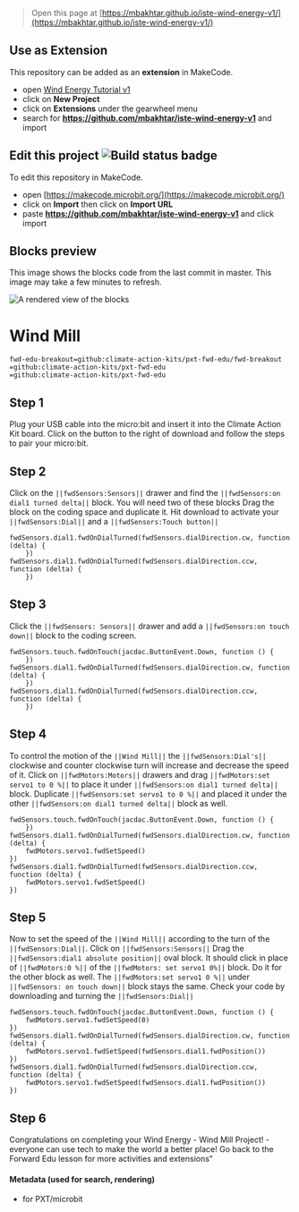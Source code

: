 
> Open this page at [https://mbakhtar.github.io/iste-wind-energy-v1/](https://mbakhtar.github.io/iste-wind-energy-v1/)

## Use as Extension

This repository can be added as an **extension** in MakeCode.

* open [Wind Energy Tutorial v1](https://makecode.microbit.org/#tutorial:github:mbakhtar/iste-wind-energy-v1/windenergy)
* click on **New Project**
* click on **Extensions** under the gearwheel menu
* search for **https://github.com/mbakhtar/iste-wind-energy-v1** and import

## Edit this project ![Build status badge](https://github.com/mbakhtar/iste-wind-energy-v1/workflows/MakeCode/badge.svg)

To edit this repository in MakeCode.

* open [https://makecode.microbit.org/](https://makecode.microbit.org/)
* click on **Import** then click on **Import URL**
* paste **https://github.com/mbakhtar/iste-wind-energy-v1** and click import

## Blocks preview

This image shows the blocks code from the last commit in master.
This image may take a few minutes to refresh.

![A rendered view of the blocks](https://github.com/mbakhtar/iste-wind-energy-v1/raw/master/.github/makecode/blocks.png)
# Wind Mill 
```package
fwd-edu-breakout=github:climate-action-kits/pxt-fwd-edu/fwd-breakout
=github:climate-action-kits/pxt-fwd-edu
=github:climate-action-kits/pxt-fwd-edu
```
## Step 1 
Plug your USB cable into the micro:bit and insert it into the 
Climate Action Kit board. Click on the button to the right of 
download and follow the steps to pair your micro:bit.


## Step 2
Click on the ``||fwdSensors:Sensors||`` drawer and find the 
``||fwdSensors:on dial1 turned delta||`` block. You will need two of these blocks 
Drag the block on the coding space and duplicate it.
Hit download to activate your ``||fwdSensors:Dial||`` and a ``||fwdSensors:Touch button||`` 
```blocks
fwdSensors.dial1.fwdOnDialTurned(fwdSensors.dialDirection.cw, function (delta) {
    })
fwdSensors.dial1.fwdOnDialTurned(fwdSensors.dialDirection.ccw, function (delta) {
    })
```
## Step 3
Click the ``||fwdSensors: Sensors||`` drawer and add a 
``||fwdSensors:on touch down||`` block to the coding screen.
```blocks
fwdSensors.touch.fwdOnTouch(jacdac.ButtonEvent.Down, function () {
    })
fwdSensors.dial1.fwdOnDialTurned(fwdSensors.dialDirection.cw, function (delta) {
    })
fwdSensors.dial1.fwdOnDialTurned(fwdSensors.dialDirection.ccw, function (delta) {
    })
```

## Step 4
To control the motion of the ``||Wind Mill||`` the ``||fwdSensors:Dial's||``
clockwise and counter clockwise turn will increase and decrease the speed of it.
Click on ``||fwdMotors:Motors||`` drawers and drag 
``||fwdMotors:set servo1 to 0 %||`` to place it under 
``||fwdSensors:on dial1 turned delta||`` block. Duplicate ``||fwdSensors:set servo1 to 0 %||``
and placed it under the other ``||fwdSensors:on dial1 turned delta||`` block as well.
```blocks
fwdSensors.touch.fwdOnTouch(jacdac.ButtonEvent.Down, function () {
    })
fwdSensors.dial1.fwdOnDialTurned(fwdSensors.dialDirection.cw, function (delta) {
    fwdMotors.servo1.fwdSetSpeed()
})
fwdSensors.dial1.fwdOnDialTurned(fwdSensors.dialDirection.ccw, function (delta) {
    fwdMotors.servo1.fwdSetSpeed()
})
```
## Step 5
Now to set the speed of the ``||Wind Mill||`` according to the turn 
of the ``||fwdSensors:Dial||``. Click on ``||fwdSensors:Sensors||``
Drag the ``||fwdSensors:dial1 absolute position||`` oval block. 
It should click in place of ``||fwdMotors:0 %||`` of the ``||fwdMotors: set servo1 0%||``
block. Do it for the other block as well. The ``||fwdMotors:set servo1 0 %||``
under ``||fwdSensors: on touch down||`` block stays the same.
Check your code by downloading and turning the ``||fwdSensors:Dial||`` 
```blocks
fwdSensors.touch.fwdOnTouch(jacdac.ButtonEvent.Down, function () {
    fwdMotors.servo1.fwdSetSpeed(0)
})
fwdSensors.dial1.fwdOnDialTurned(fwdSensors.dialDirection.cw, function (delta) {
    fwdMotors.servo1.fwdSetSpeed(fwdSensors.dial1.fwdPosition())
})
fwdSensors.dial1.fwdOnDialTurned(fwdSensors.dialDirection.ccw, function (delta) {
    fwdMotors.servo1.fwdSetSpeed(fwdSensors.dial1.fwdPosition())
})
```
## Step 6
Congratulations on completing your Wind Energy - Wind Mill Project! - everyone can use tech to make the world a better place! Go back to the Forward Edu lesson for more activities and extensions"

#### Metadata (used for search, rendering)

* for PXT/microbit
<script src="https://makecode.com/gh-pages-embed.js"></script><script>makeCodeRender("{{ site.makecode.home_url }}", "{{ site.github.owner_name }}/{{ site.github.repository_name }}");</script>
